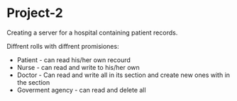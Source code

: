 # Project-2

Creating a server for a hospital containing patient records.

Diffrent rolls with diffrent promisiones: 

* Patient - can read his/her own recourd
* Nurse - can read and write to his/her own
* Doctor - Can read and write all in its section and create new ones with in the section 
* Goverment agency - can read and delete all 

